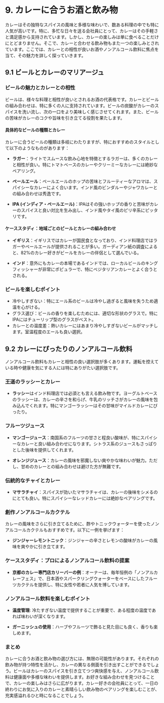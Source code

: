 # 9. カレーに合うお酒と飲み物

カレーはその独特なスパイスの風味と多様な味わいで、数ある料理の中でも特に人気が高いです。特に、多忙な日々を送る会社員にとって、カレーはその手軽さと満足感から支持されています。しかし、カレーの楽しみは単に食べることだけにとどまりません。そこで、カレーと合わせる飲み物もまた一つの楽しみとされています。ここでは、カレーとの相性が良いお酒やノンアルコール飲料に焦点を当て、その魅力を詳しく探っていきます。

## 9.1 ビールとカレーのマリアージュ

### ビールの魅力とカレーとの相性

ビールは、様々な料理と相性が良いとされるお酒の代表格です。カレーとビールの組み合わせは、特に多くの人に支持されています。ビールの炭酸がカレーのスパイスを洗い流し、次の一口をより美味しく感じさせてくれます。また、ビールの苦味がカレーのコクや旨味を引き立てる役割を果たします。 

#### 具体的なビールの種類とカレー

カレーに合うビールの種類は多岐にわたりますが、特におすすめのスタイルとして以下のようなものがあります：

- **ラガー**：ライトでスムースな飲み心地を特徴とするラガーは、多くのカレーと相性が良い。特にトマトベースのカレーやクリーミーなカレーには絶妙なペアリング。
  
- **ペールエール**：ペールエールのホップの苦味とフルーティーなアロマは、スパイシーなカレーによく合います。インド風のビンダルーやジャワカレーとの組み合わせは秀逸です。

- **IPA (インディア・ペールエール)**：IPAはその強いホップの香りと苦味がカレーのスパイスと良い対比を生み出し、インド風やタイ風のピリ辛系にピッタリです。

#### ケーススタディ：地域ごとのビールとカレーの組み合わせ

- **イギリス**：イギリスではカレーが国民食となっており、インド料理店ではラガーやペールエールが提供されることが多い。ガーディアン紙の調査によると、82%のカレー好きがビールをカレーの伴侶として選んでいる。

- **インド**：意外にもカレーの本場であるインドでは、ローカルビールのキングフィッシャーが非常にポピュラーで、特にベジタリアンカレーとよく合うとされる。 

### ビールを楽しむポイント

- 冷やしすぎない：特にエール系のビールは冷やし過ぎると風味を失うため適温を心がける。
- グラス選び：ビールの香りを楽しむためには、適切な形状のグラスで。特にIPAにはチューリップ型のグラスがベスト。
- カレーとの温度差：熱いカレーにはあまり冷やしすぎないビールがマッチします。室温程度のエールも良い選択。

## 9.2 カレーにぴったりのノンアルコール飲料

ノンアルコール飲料もカレーと相性の良い選択肢が多くあります。運転を控えている時や健康を気にする人には特にありがたい選択肢です。

### 王道のラッシーとカレー

- **ラッシー**はインド料理店では必須とも言える飲み物です。ヨーグルトベースのラッシーは、カレーの辛さを和らげ、牛乳のリッチさがカレーの風味を包み込んでくれます。特にマンゴーラッシーはその甘味がマイルドカレーにぴったり。

### フルーツジュース

- **マンゴージュース**：南国系のフルーツの甘さと程良い酸味が、特にスパイシーなカレーと良い組み合わせになります。シトラス系のジュースもさっぱりとした後味を提供してくれます。
 
- **オレンジジュース**：カレーの風味を邪魔しない爽やかな味わいが魅力。ただし、甘めのカレーとの組み合わせは避けた方が無難です。

### 伝統的なチャイとカレー

- **マサラチャイ**：スパイスが効いたマサラチャイは、カレーの後味をシメるのにとても良い。特にスパイシーなレッドカレーには絶妙なペアリングです。

### 創作ノンアルコールカクテル

カレーの風味をさらに引き立てるために、酢やトニックウォーターを使ったノンアルコールカクテルもおすすめです。以下に一例を挙げます：

- **ジンジャーレモントニック**：ジンジャーの辛さとレモンの酸味がカレーの風味を爽やかに引き立てます。

### ケーススタディ：プロによるノンアルコール飲料の提案

- **京都のカレー専門店カリーバーの例**：オーナーは、毎年恒例の「ノンアルカレーフェス」で、日本酒やスパークリングウォーターをベースにしたフルーツカクテルを提供し、特に女性や若者に人気を博しています。

### ノンアルコール飲料を楽しむポイント

- **温度管理**: 冷たすぎない温度で提供することが重要で、ある程度の温度であれば味わいが深くなります。

- **ガーニッシュの使用**：ハーブやフルーツで飾ると見た目にも良く、香りも楽しめます。

### まとめ

カレーに合うお酒と飲み物の選び方には、無限の可能性があります。それぞれの飲み物が持つ特性を活かし、カレーの異なる側面を引き出すことができるでしょう。ビールはカレーのスパイスを引き立てつつ爽快感を与え、ノンアルコール飲料は健康面や多様な味わいを提供します。お好きな組み合わせを見つけることで、カレーの楽しみはさらに広がります。カレー好きの会社員にとって、一日の終わりにお気に入りのカレーと素晴らしい飲み物のペアリングを楽しむことが、充実感溢れるひと時になることでしょう。

<!--END_SECTION-->